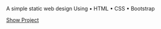A simple static web design
Using
• HTML
• CSS
• Bootstrap

[Show Project](https://pranay-4696.github.io/Petsee/)
